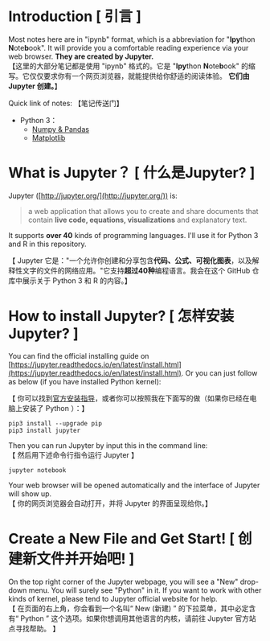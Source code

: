 # Introduction [ 引言 ]

Most notes here are in "ipynb" format, which is a abbreviation for "**Ipy**thon **N**ote**b**ook". It will provide you a comfortable reading experience via your web browser. 
**They are created by Jupyter.**  
【这里的大部分笔记都是使用 "ipynb" 格式的。它是 "**Ipy**thon **N**ote**b**ook" 的缩写。它仅仅要求你有一个网页浏览器，就能提供给你舒适的阅读体验。
**它们由 Jupyter 创建。**】

Quick link of notes: 【笔记传送门】

- Python 3：
  - [Numpy & Pandas](https://github.com/wklchris/Note-by-Jupyter/blob/master/Python/Numpy%20&%20Pandas.ipynb)
  - [Matplotlib](https://github.com/wklchris/Note-by-Jupyter/blob/master/Python/Matplotlib.ipynb)

# What is Jupyter？ [ 什么是Jupyter? ]

Jupyter ([http://jupyter.org/](http://jupyter.org/)) is: 

> a web application that allows you to create and share documents that contain **live code, equations, visualizations** and explanatory text. 

It supports **over 40** kinds of programming languages. I'll use it for Python 3 and R in this repository.

【 Jupyter 它是："一个允许你创建和分享包含**代码、公式、可视化图表**，以及解释性文字的文件的网络应用。"它支持**超过40种**编程语言。我会在这个 GitHub 仓库中展示关于 Python 3 和 R 的内容。】

# How to install Jupyter? [ 怎样安装Jupyter? ]

You can find the official installing guide on [https://jupyter.readthedocs.io/en/latest/install.html](https://jupyter.readthedocs.io/en/latest/install.html). Or you can just follow as below (if you have installed Python kernel):

【 你可以找到[官方安装指导](https://jupyter.readthedocs.io/en/latest/install.html)，或者你可以按照我在下面写的做（如果你已经在电脑上安装了 Python ）：】

    pip3 install --upgrade pip
    pip3 install jupyter

Then you can run Jupyter by input this in the command line:  
【 然后用下述命令行指令运行 Jupyter 】

    jupyter notebook

Your web browser will be opened automatically and the interface of Jupyter will show up.  
【 你的网页浏览器会自动打开，并将 Jupyter 的界面呈现给你。】

# Create a New File and Get Start! [ 创建新文件并开始吧! ]

On the top right corner of the Jupyter webpage, you will see a "New" drop-down menu. You will surely see "Python" in it. If you want to work with other kinds of kernel, please tend to Jupyter official website for help.   
【 在页面的右上角，你会看到一个名叫“ New (新建) ” 的下拉菜单，其中必定含有“ Python ” 这个选项。如果你想调用其他语言的内核，请前往 Jupyter 官方站点寻找帮助。 】